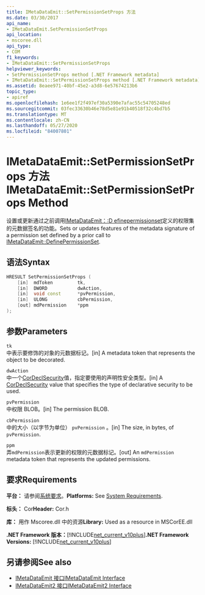 ```yaml
---
title: IMetaDataEmit::SetPermissionSetProps 方法
ms.date: 03/30/2017
api_name:
- IMetaDataEmit.SetPermissionSetProps
api_location:
- mscoree.dll
api_type:
- COM
f1_keywords:
- IMetaDataEmit::SetPermissionSetProps
helpviewer_keywords:
- SetPermissionSetProps method [.NET Framework metadata]
- IMetaDataEmit::SetPermissionSetProps method [.NET Framework metadata]
ms.assetid: 8eaee971-40bf-45e2-a3d8-6e57674213b6
topic_type:
- apiref
ms.openlocfilehash: 1e6ee1f2f497ef30a5390e7afac55c54705248ed
ms.sourcegitcommit: 03fec33630b46e78d5e81e91b40518f32c4bd7b5
ms.translationtype: MT
ms.contentlocale: zh-CN
ms.lasthandoff: 05/27/2020
ms.locfileid: "84007801"
---
```

# <a name="imetadataemitsetpermissionsetprops-method"></a><span data-ttu-id="5ff6a-102">IMetaDataEmit::SetPermissionSetProps 方法</span><span class="sxs-lookup"><span data-stu-id="5ff6a-102">IMetaDataEmit::SetPermissionSetProps Method</span></span>
<span data-ttu-id="5ff6a-103">设置或更新通过之前调用[IMetaDataEmit：:D efinepermissionset](imetadataemit-definepermissionset-method.md)定义的权限集的元数据签名的功能。</span><span class="sxs-lookup"><span data-stu-id="5ff6a-103">Sets or updates features of the metadata signature of a permission set defined by a prior call to [IMetaDataEmit::DefinePermissionSet](imetadataemit-definepermissionset-method.md).</span></span>  
  
## <a name="syntax"></a><span data-ttu-id="5ff6a-104">语法</span><span class="sxs-lookup"><span data-stu-id="5ff6a-104">Syntax</span></span>  
  
```cpp  
HRESULT SetPermissionSetProps (
    [in]  mdToken         tk,
    [in]  DWORD           dwAction,
    [in]  void const      *pvPermission,
    [in]  ULONG           cbPermission,
    [out] mdPermission    *ppm
);  
```  
  
## <a name="parameters"></a><span data-ttu-id="5ff6a-105">参数</span><span class="sxs-lookup"><span data-stu-id="5ff6a-105">Parameters</span></span>  
 `tk`  
 <span data-ttu-id="5ff6a-106">中表示要修饰的对象的元数据标记。</span><span class="sxs-lookup"><span data-stu-id="5ff6a-106">[in] A metadata token that represents the object to be decorated.</span></span>  
  
 `dwAction`  
 <span data-ttu-id="5ff6a-107">中一个[CorDeclSecurity](cordeclsecurity-enumeration.md)值，指定要使用的声明性安全类型。</span><span class="sxs-lookup"><span data-stu-id="5ff6a-107">[in] A [CorDeclSecurity](cordeclsecurity-enumeration.md) value that specifies the type of declarative security to be used.</span></span>  
  
 `pvPermission`  
 <span data-ttu-id="5ff6a-108">中权限 BLOB。</span><span class="sxs-lookup"><span data-stu-id="5ff6a-108">[in] The permission BLOB.</span></span>  
  
 `cbPermission`  
 <span data-ttu-id="5ff6a-109">中的大小（以字节为单位） `pvPermission` 。</span><span class="sxs-lookup"><span data-stu-id="5ff6a-109">[in] The size, in bytes, of `pvPermission`.</span></span>  
  
 `ppm`  
 <span data-ttu-id="5ff6a-110">弄`mdPermission`表示更新的权限的元数据标记。</span><span class="sxs-lookup"><span data-stu-id="5ff6a-110">[out] An `mdPermission` metadata token that represents the updated permissions.</span></span>  
  
## <a name="requirements"></a><span data-ttu-id="5ff6a-111">要求</span><span class="sxs-lookup"><span data-stu-id="5ff6a-111">Requirements</span></span>  
 <span data-ttu-id="5ff6a-112">**平台：** 请参阅[系统要求](../../get-started/system-requirements.md)。</span><span class="sxs-lookup"><span data-stu-id="5ff6a-112">**Platforms:** See [System Requirements](../../get-started/system-requirements.md).</span></span>  
  
 <span data-ttu-id="5ff6a-113">**标头：** Cor</span><span class="sxs-lookup"><span data-stu-id="5ff6a-113">**Header:** Cor.h</span></span>  
  
 <span data-ttu-id="5ff6a-114">**库：** 用作 Mscoree.dll 中的资源</span><span class="sxs-lookup"><span data-stu-id="5ff6a-114">**Library:** Used as a resource in MSCorEE.dll</span></span>  
  
 <span data-ttu-id="5ff6a-115">**.NET Framework 版本：**[!INCLUDE[net_current_v10plus](../../../../includes/net-current-v10plus-md.md)]</span><span class="sxs-lookup"><span data-stu-id="5ff6a-115">**.NET Framework Versions:** [!INCLUDE[net_current_v10plus](../../../../includes/net-current-v10plus-md.md)]</span></span>  
  
## <a name="see-also"></a><span data-ttu-id="5ff6a-116">另请参阅</span><span class="sxs-lookup"><span data-stu-id="5ff6a-116">See also</span></span>

- [<span data-ttu-id="5ff6a-117">IMetaDataEmit 接口</span><span class="sxs-lookup"><span data-stu-id="5ff6a-117">IMetaDataEmit Interface</span></span>](imetadataemit-interface.md)
- [<span data-ttu-id="5ff6a-118">IMetaDataEmit2 接口</span><span class="sxs-lookup"><span data-stu-id="5ff6a-118">IMetaDataEmit2 Interface</span></span>](imetadataemit2-interface.md)
